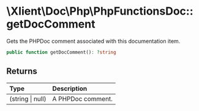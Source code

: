 # \\Xlient\\Doc\\Php\\PhpFunctionsDoc::getDocComment

Gets the PHPDoc comment associated with this documentation item.

```php
public function getDocComment(): ?string
```

## Returns

| Type | Description |
| :--- | :--- |
| \(string \| null\) | A PHPDoc comment. |